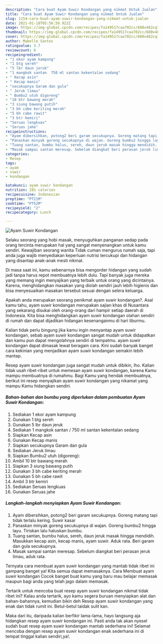 ```yaml
---
description: "Cara buat Ayam Suwir Kondangan yang nikmat Untuk Jualan"
title: "Cara buat Ayam Suwir Kondangan yang nikmat Untuk Jualan"
slug: 1154-cara-buat-ayam-suwir-kondangan-yang-nikmat-untuk-jualan
date: 2021-01-18T05:56:59.922Z
image: https://img-global.cpcdn.com/recipes/fa149517caa702cc/680x482cq70/ayam-suwir-kondangan-foto-resep-utama.jpg
thumbnail: https://img-global.cpcdn.com/recipes/fa149517caa702cc/680x482cq70/ayam-suwir-kondangan-foto-resep-utama.jpg
cover: https://img-global.cpcdn.com/recipes/fa149517caa702cc/680x482cq70/ayam-suwir-kondangan-foto-resep-utama.jpg
author: Mabelle Santos
ratingvalue: 3.7
reviewcount: 6
recipeingredient:
- "1 ekor ayam kampung"
- "1 btg sereh"
- "5 lbr daun jeruk"
- "1 mangkok santan  750 ml santan kekentalan sedang"
- " Kecap asin"
- " Kecap manis"
- "secukupnya Garam dan gula"
- " Jeruk limau"
- " Bumbu2 utuh digoreng"
- "10 btr bawang merah"
- "3 siung bawang putih"
- "3 bh cabe keriting merah"
- "5 bh cabe rawit"
- "3 btr kemiri"
- "Seruas lengkuas"
- "Seruas jahe"
recipeinstructions:
- "Ayam dibersihkan, potong2 beri garam secukupnya. Goreng matang tapi tidak terlalu kering. Suwir kasar"
- "Panaskan minyak goreng secukupnya di wajan. Goreng bumbu2 hingga layu. Tiriskan lalu haluskan bumbu."
- "Tuang santan, bumbu halus, sereh, daun jeruk masak hingga mendidih. Masukkan kecap asin, kecap manis, ayam suwir. Aduk rata. Beri garam dan gula secukupnya."
- "Masak sampai santan meresap. Sebelum diangkat beri perasan jeruk limau, aduk rata."
categories:
- Resep
tags:
- ayam
- suwir
- kondangan

katakunci: ayam suwir kondangan 
nutrition: 281 calories
recipecuisine: Indonesian
preptime: "PT21M"
cooktime: "PT52M"
recipeyield: "2"
recipecategory: Lunch

---
```



![Ayam Suwir Kondangan](https://img-global.cpcdn.com/recipes/fa149517caa702cc/680x482cq70/ayam-suwir-kondangan-foto-resep-utama.jpg)

Selaku seorang yang hobi masak, menyuguhkan panganan sedap pada orang tercinta merupakan hal yang sangat menyenangkan untuk kamu sendiri. Kewajiban seorang  wanita Tidak cuman mengurus rumah saja, tapi anda juga wajib menyediakan keperluan nutrisi tercukupi dan hidangan yang disantap anak-anak mesti nikmat.

Di masa  saat ini, kamu sebenarnya bisa mengorder hidangan yang sudah jadi tanpa harus repot membuatnya lebih dulu. Tapi banyak juga mereka yang memang ingin menyajikan yang terbaik untuk orang yang dicintainya. Karena, menghidangkan masakan yang diolah sendiri jauh lebih higienis dan bisa menyesuaikan masakan tersebut sesuai dengan selera keluarga. 



Apakah anda merupakan seorang penikmat ayam suwir kondangan?. Asal kamu tahu, ayam suwir kondangan merupakan sajian khas di Nusantara yang sekarang disukai oleh orang-orang dari hampir setiap daerah di Indonesia. Kita bisa menghidangkan ayam suwir kondangan olahan sendiri di rumah dan dapat dijadikan hidangan kesenanganmu di hari liburmu.

Kalian tidak perlu bingung jika kamu ingin menyantap ayam suwir kondangan, sebab ayam suwir kondangan sangat mudah untuk didapatkan dan kamu pun dapat mengolahnya sendiri di tempatmu. ayam suwir kondangan dapat dimasak lewat beragam cara. Kini sudah banyak banget cara kekinian yang menjadikan ayam suwir kondangan semakin lebih mantap.

Resep ayam suwir kondangan juga sangat mudah untuk dibikin, lho. Kalian tidak usah ribet-ribet untuk memesan ayam suwir kondangan, karena Kamu mampu membuatnya di rumahmu. Bagi Kamu yang hendak membuatnya, berikut ini resep menyajikan ayam suwir kondangan yang nikamat yang mampu Kamu hidangkan sendiri.

<!--inarticleads1-->

##### Bahan-bahan dan bumbu yang diperlukan dalam pembuatan Ayam Suwir Kondangan:

1. Sediakan 1 ekor ayam kampung
1. Gunakan 1 btg sereh
1. Gunakan 5 lbr daun jeruk
1. Sediakan 1 mangkok santan / 750 ml santan kekentalan sedang
1. Siapkan  Kecap asin
1. Gunakan  Kecap manis
1. Siapkan secukupnya Garam dan gula
1. Sediakan  Jeruk limau
1. Siapkan  Bumbu2 utuh (digoreng):
1. Ambil 10 btr bawang merah
1. Siapkan 3 siung bawang putih
1. Gunakan 3 bh cabe keriting merah
1. Gunakan 5 bh cabe rawit
1. Ambil 3 btr kemiri
1. Sediakan Seruas lengkuas
1. Gunakan Seruas jahe




<!--inarticleads2-->

##### Langkah-langkah menyiapkan Ayam Suwir Kondangan:

1. Ayam dibersihkan, potong2 beri garam secukupnya. Goreng matang tapi tidak terlalu kering. Suwir kasar
1. Panaskan minyak goreng secukupnya di wajan. Goreng bumbu2 hingga layu. Tiriskan lalu haluskan bumbu.
1. Tuang santan, bumbu halus, sereh, daun jeruk masak hingga mendidih. Masukkan kecap asin, kecap manis, ayam suwir. Aduk rata. Beri garam dan gula secukupnya.
1. Masak sampai santan meresap. Sebelum diangkat beri perasan jeruk limau, aduk rata.




Ternyata cara membuat ayam suwir kondangan yang mantab tidak ribet ini gampang banget ya! Kita semua dapat memasaknya. Cara Membuat ayam suwir kondangan Cocok banget buat kamu yang baru mau belajar memasak maupun bagi anda yang telah jago dalam memasak.

Tertarik untuk mencoba buat resep ayam suwir kondangan nikmat tidak ribet ini? Kalau anda tertarik, ayo kamu segera buruan menyiapkan alat dan bahan-bahannya, kemudian bikin deh Resep ayam suwir kondangan yang enak dan tidak rumit ini. Betul-betul taidak sulit kan. 

Maka dari itu, daripada kalian berfikir lama-lama, hayo langsung aja hidangkan resep ayam suwir kondangan ini. Pasti anda tak akan nyesel sudah buat resep ayam suwir kondangan mantab sederhana ini! Selamat mencoba dengan resep ayam suwir kondangan enak sederhana ini di tempat tinggal kalian sendiri,ya!.

